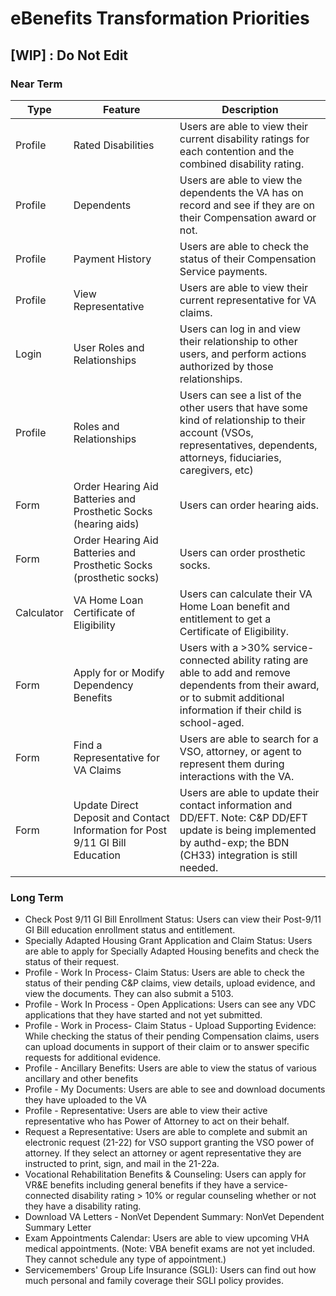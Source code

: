 # eBenefits Transformation Priorities

## [WIP] : Do Not Edit

### Near Term

| Type | Feature | Description |
| ---- | ------- | ----------- |
| Profile | Rated Disabilities | Users are able to view their current disability ratings for each contention and the combined disability rating. |
| Profile | Dependents | Users are able to view the dependents the VA has on record and see if they are on their Compensation award or not.  |
| Profile | Payment History | Users are able to check the status of their Compensation Service payments. |
| Profile | View Representative | Users are able to view their current representative for VA claims. |
| Login | User Roles and Relationships | Users can log in and view their relationship to other users, and perform actions authorized by those relationships. |
| Profile | Roles and Relationships | Users can see a list of the other users that have some kind of relationship to their account (VSOs, representatives, dependents, attorneys, fiduciaries, caregivers, etc) |
| Form | Order Hearing Aid Batteries and Prosthetic Socks (hearing aids) | Users can order hearing aids.  |
| Form | Order Hearing Aid Batteries and Prosthetic Socks (prosthetic socks) | Users can order prosthetic socks.  |
| Calculator | VA Home Loan Certificate of Eligibility | Users can calculate their VA Home Loan benefit and entitlement to get a Certificate of Eligibility. |
| Form | Apply for or Modify Dependency Benefits | Users with a >30% service-connected ability rating are able to add and remove dependents from their award, or to submit additional information if their child is school-aged.  |
| Form | Find a Representative for VA Claims | Users are able to search for a VSO, attorney, or agent to represent them during interactions with the VA. |
| Form | Update Direct Deposit and Contact Information for Post 9/11 GI Bill Education | Users are able to update their contact information and DD/EFT. Note: C&P DD/EFT update is being implemented by authd-exp; the BDN (CH33) integration is still needed.  |

### Long Term

- Check Post 9/11 GI Bill Enrollment Status: Users can view their Post-9/11 GI Bill education enrollment status and entitlement. 
- Specially Adapted Housing Grant Application and Claim Status: Users are able to apply for Specially Adapted Housing benefits and check the status of their request. 
- Profile - Work In Process- Claim Status: Users are able to check the status of their pending C&P claims, view details, upload evidence, and view the documents. They can also submit a 5103.
- Profile - Work In Process - Open Applications: Users can see any VDC applications that they have started and not yet submitted. 
- Profile - Work in Process- Claim Status - Upload Supporting Evidence: While checking the status of their pending Compensation claims, users can upload documents in support of their claim or to answer specific requests for additional evidence.
- Profile - Ancillary Benefits: Users are able to view the status of various ancillary and other benefits
- Profile - My Documents: Users are able to see and download documents they have uploaded to the VA
- Profile - Representative: Users are able to view their active representative who has Power of Attorney to act on their behalf. 
- Request a Representative: Users are able to complete and submit an electronic request (21-22) for VSO support granting the VSO power of attorney. If they select an attorney or agent representative they are instructed to print, sign, and mail in the 21-22a. 
- Vocational Rehabilitation Benefits & Counseling: Users can apply for VR&E benefits including general benefits if they have a service-connected disability rating > 10% or regular counseling whether or not they have a disability rating.
- Download VA Letters - NonVet Dependent Summary: NonVet Dependent Summary Letter
- Exam Appointments Calendar: Users are able to view upcoming VHA medical appointments. (Note: VBA benefit exams are not yet included. They cannot schedule any type of appointment.)
- Servicemembers' Group Life Insurance (SGLI): Users can find out how much personal and family coverage their SGLI policy provides.
